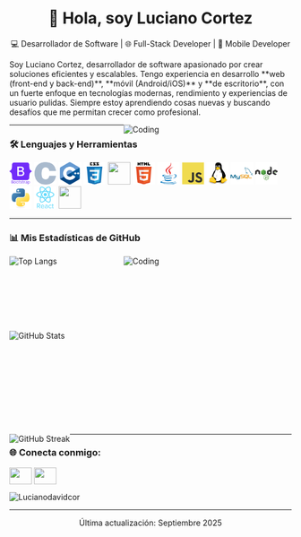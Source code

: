 <h1 align="center">👋 Hola, soy Luciano Cortez</h1>

<p align="center">
💻 Desarrollador de Software | 🌐 Full-Stack Developer | 📱 Mobile Developer
</p>

<p align="left">
Soy Luciano Cortez, desarrollador de software apasionado por crear soluciones eficientes y escalables.  
Tengo experiencia en desarrollo **web (front-end y back-end)**, **móvil (Android/iOS)** y **de escritorio**,  
con un fuerte enfoque en tecnologías modernas, rendimiento y experiencias de usuario pulidas.  
Siempre estoy aprendiendo cosas nuevas y buscando desafíos que me permitan crecer como profesional.
</p>

<img align="right" alt="Coding" width="300" src="https://i.pinimg.com/originals/81/17/8b/81178b47a8598f0c81c4799f2cdd4057.gif">

---

<h3 align="left">🛠️ Lenguajes y Herramientas</h3>

<p align="left">
<a href="https://getbootstrap.com" target="_blank"><img src="https://raw.githubusercontent.com/devicons/devicon/master/icons/bootstrap/bootstrap-plain-wordmark.svg" width="40" height="40"></a>
<a href="https://www.cprogramming.com/" target="_blank"><img src="https://raw.githubusercontent.com/devicons/devicon/master/icons/c/c-original.svg" width="40" height="40"></a>
<a href="https://www.w3schools.com/cpp/" target="_blank"><img src="https://raw.githubusercontent.com/devicons/devicon/master/icons/cplusplus/cplusplus-original.svg" width="40" height="40"></a>
<a href="https://www.w3schools.com/css/" target="_blank"><img src="https://raw.githubusercontent.com/devicons/devicon/master/icons/css3/css3-original-wordmark.svg" width="40" height="40"></a>
<a href="https://git-scm.com/" target="_blank"><img src="https://www.vectorlogo.zone/logos/git-scm/git-scm-icon.svg" width="40" height="40"></a>
<a href="https://www.w3.org/html/" target="_blank"><img src="https://raw.githubusercontent.com/devicons/devicon/master/icons/html5/html5-original-wordmark.svg" width="40" height="40"></a>
<a href="https://www.java.com" target="_blank"><img src="https://raw.githubusercontent.com/devicons/devicon/master/icons/java/java-original.svg" width="40" height="40"></a>
<a href="https://developer.mozilla.org/en-US/docs/Web/JavaScript" target="_blank"><img src="https://raw.githubusercontent.com/devicons/devicon/master/icons/javascript/javascript-original.svg" width="40" height="40"></a>
<a href="https://www.linux.org/" target="_blank"><img src="https://raw.githubusercontent.com/devicons/devicon/master/icons/linux/linux-original.svg" width="40" height="40"></a>
<a href="https://www.mysql.com/" target="_blank"><img src="https://raw.githubusercontent.com/devicons/devicon/master/icons/mysql/mysql-original-wordmark.svg" width="40" height="40"></a>
<a href="https://nodejs.org" target="_blank"><img src="https://raw.githubusercontent.com/devicons/devicon/master/icons/nodejs/nodejs-original-wordmark.svg" width="40" height="40"></a>
<a href="https://www.python.org" target="_blank"><img src="https://raw.githubusercontent.com/devicons/devicon/master/icons/python/python-original.svg" width="40" height="40"></a>
<a href="https://reactjs.org/" target="_blank"><img src="https://raw.githubusercontent.com/devicons/devicon/master/icons/react/react-original-wordmark.svg" width="40" height="40"></a>
<a href="https://tailwindcss.com/" target="_blank"><img src="https://www.vectorlogo.zone/logos/tailwindcss/tailwindcss-icon.svg" width="40" height="40"></a>
</p>

---

<h3>📊 Mis Estadísticas de GitHub</h3>

<img align="right" alt="Coding" width="300" src="https://cdn.dribbble.com/users/1277312/screenshots/14733298/media/39b1045e593737587dd60e42c8422d1f.gif">

<p>
<img align="left" src="https://github-readme-stats.vercel.app/api/top-langs?username=Lucianodavidcor&show_icons=true&theme=dark&locale=es&layout=compact" alt="Top Langs">
</p>
<br><br><br><br><br><br><br>

<p>
<img align="left" src="https://github-readme-stats.vercel.app/api?username=Lucianodavidcor&show_icons=true&theme=dark&locale=es" alt="GitHub Stats">
</p>
<br><br><br><br><br><br><br><br><br><br>

<p>
<img align="left" src="https://github-readme-streak-stats.herokuapp.com/?user=Lucianodavidcor&theme=dark" alt="GitHub Streak">
</p>

---

<h3 align="left">🌐 Conecta conmigo:</h3>

<p align="left">
<a href="https://linkedin.com/in/luciano-cortez" target="blank"><img align="center" src="https://raw.githubusercontent.com/rahuldkjain/github-profile-readme-generator/master/src/images/icons/Social/linked-in-alt.svg" height="30" width="40"></a>
<a href="https://stackoverflow.com/users/" target="blank"><img align="center" src="https://raw.githubusercontent.com/rahuldkjain/github-profile-readme-generator/master/src/images/icons/Social/stack-overflow.svg" height="30" width="40"></a>
</p>

<p align="left">
<img src="https://komarev.com/ghpvc/?username=Lucianodavidcor&label=Profile%20views&color=0e75b6&style=flat" alt="Lucianodavidcor">
</p>

---
<p align="center">Última actualización: Septiembre 2025</p>
